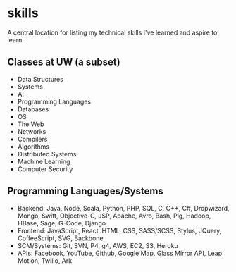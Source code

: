 # skills
A central location for listing my technical skills I've learned and aspire to learn.

## Classes at UW (a subset)
- Data Structures
- Systems
- AI
- Programming Languages
- Databases
- OS
- The Web
- Networks
- Compilers
- Algorithms
- Distributed Systems
- Machine Learning
- Computer Security

## Programming Languages/Systems
- Backend: Java, Node, Scala, Python, PHP, SQL, C, C++, C#, Dropwizard, Mongo, Swift, Objective-C, JSP, Apache, Avro, Bash, Pig, Hadoop, HBase, Sage, G-Code, Django
- Frontend: JavaScript, React, HTML, CSS, SASS/SCSS, Stylus, JQuery, CoffeeScript, SVG, Backbone
- SCM/Systems: Git, SVN, P4, g4, AWS, EC2, S3, Heroku
- APIs: Facebook, YouTube, Github, Google Map, Glass Mirror API, Leap Motion, Twilio, Ark
